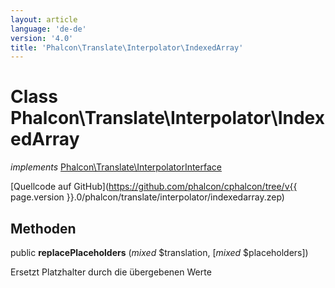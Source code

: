 ```yaml
---
layout: article
language: 'de-de'
version: '4.0'
title: 'Phalcon\Translate\Interpolator\IndexedArray'
---
```

# Class **Phalcon\Translate\Interpolator\IndexedArray**

*implements* [Phalcon\Translate\InterpolatorInterface](Phalcon_Translate_InterpolatorInterface)

[Quellcode auf GitHub](https://github.com/phalcon/cphalcon/tree/v{{ page.version }}.0/phalcon/translate/interpolator/indexedarray.zep)

## Methoden

public **replacePlaceholders** (*mixed* $translation, [*mixed* $placeholders])

Ersetzt Platzhalter durch die übergebenen Werte